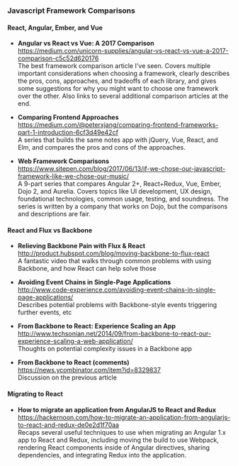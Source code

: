 ### Javascript Framework Comparisons

#### React, Angular, Ember, and Vue

- **Angular vs React vs Vue: A 2017 Comparison**  
  https://medium.com/unicorn-supplies/angular-vs-react-vs-vue-a-2017-comparison-c5c52d620176  
  The best framework comparison article I've seen. Covers multiple important considerations when choosing a framework, clearly describes the pros, cons, approaches, and tradeoffs of each library, and gives some suggestions for why you might want to choose one framework over the other.  Also links to several additional comparison articles at the end.

- **Comparing Frontend Approaches**  
  https://medium.com/@peterxjang/comparing-frontend-frameworks-part-1-introduction-6cf3d49e42cf  
  A series that builds the same notes app with jQuery, Vue, React, and Elm, and compares the pros and cons of the approaches.
  
- **Web Framework Comparisons**  
  https://www.sitepen.com/blog/2017/06/13/if-we-chose-our-javascript-framework-like-we-chose-our-music/  
  A 9-part series that compares Angular 2+, React+Redux, Vue, Ember, Dojo 2, and Aurelia.  Covers topics like UI development, UX design, foundational technologies, common usage, testing, and soundness.  The series is written by a company that works on Dojo, but the comparisons and descriptions are fair.


#### React and Flux vs Backbone

- **Relieving Backbone Pain with Flux & React**  
  http://product.hubspot.com/blog/moving-backbone-to-flux-react  
  A fantastic video that walks through common problems with using Backbone, and how React can help solve those

- **Avoiding Event Chains in Single-Page Applications**  
  http://www.code-experience.com/avoiding-event-chains-in-single-page-applications/  
  Describes potential problems with Backbone-style events triggering further events, etc

- **From Backbone to React: Experience Scaling an App**  
  http://www.techsonian.net/2014/09/from-backbone-to-react-our-experience-scaling-a-web-application/  
  Thoughts on potential complexity issues in a Backbone app

- **From Backbone to React (comments)**  
  https://news.ycombinator.com/item?id=8329837  
  Discussion on the previous article


#### Migrating to React

- **How to migrate an application from AngularJS to React and Redux**  
  https://hackernoon.com/how-to-migrate-an-application-from-angularjs-to-react-and-redux-de0e2d1f70aa  
  Recaps several useful techniques to use when migrating an Angular 1.x app to React and Redux, including moving the build to use Webpack, rendering React components inside of Angular directives, sharing dependencies, and integrating Redux into the application.
